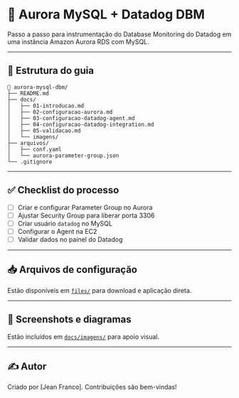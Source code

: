 # 🐬 Aurora MySQL + Datadog DBM

Passo a passo para instrumentação do Database Monitoring do Datadog em uma instância Amazon Aurora RDS com MySQL.

---

## 📂 Estrutura do guia

```
📁 aurora-mysql-dbm/
├── README.md
├── docs/
│   ├── 01-introducao.md
│   ├── 02-configuracao-aurora.md
│   ├── 03-configuracao-datadog-agent.md
│   ├── 04-configuracao-datadog-integration.md
│   ├── 05-validacao.md
│   └── imagens/
├── arquivos/
│   ├── conf.yaml
│   └── aurora-parameter-group.json
└── .gitignore
```

---

## ✅ Checklist do processo

- [ ] Criar e configurar Parameter Group no Aurora
- [ ] Ajustar Security Group para liberar porta 3306
- [ ] Criar usuário `datadog` no MySQL
- [ ] Configurar o Agent na EC2
- [ ] Validar dados no painel do Datadog

---

## 📥 Arquivos de configuração

Estão disponíveis em [`files/`](files/) para download e aplicação direta.

---

## 📸 Screenshots e diagramas

Estão incluídos em [`docs/imagens/`](docs/imagens/) para apoio visual.

---

## ✍️ Autor

Criado por [Jean Franco]. Contribuições são bem-vindas!
